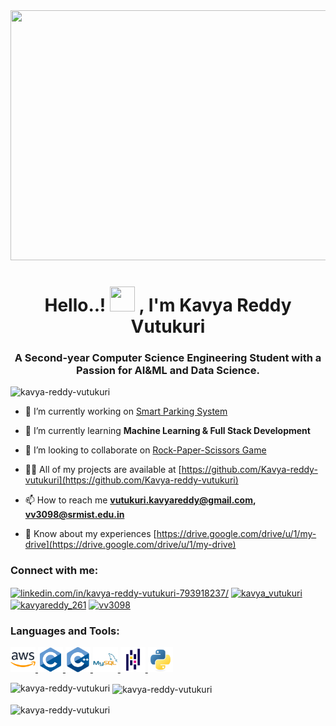 <img src="https://user-images.githubusercontent.com/97841717/225416886-2692361c-1fc6-465d-949a-bdf1066bb791.gif" width="1200" height="400"  />


<h1 align="center">Hello..! <img src="https://c.tenor.com/4kIHjPaMiDoAAAAi/the-blobs-live-on-waving.gif" height="40" width="40" /> , I'm Kavya Reddy Vutukuri</h1>

<h3 align="center">A Second-year Computer Science Engineering Student with a Passion for AI&ML and Data Science.</h3>

<p align="left"> <img src="https://komarev.com/ghpvc/?username=kavya-reddy-vutukuri&label=Profile%20views&color=0e75b6&style=flat" alt="kavya-reddy-vutukuri" /> </p>

- 🔭 I’m currently working on [Smart Parking System](https://github.com/Kavya-reddy-vutukuri/Smart-Parking-System)

- 🌱 I’m currently learning **Machine Learning & Full Stack Development**

- 👯 I’m looking to collaborate on [Rock-Paper-Scissors Game](https://github.com/Kavya-reddy-vutukuri/Rock-Paper-Scissiors-Game)

- 👨‍💻 All of my projects are available at [https://github.com/Kavya-reddy-vutukuri](https://github.com/Kavya-reddy-vutukuri)

- 📫 How to reach me **vutukuri.kavyareddy@gmail.com, vv3098@srmist.edu.in**

- 📄 Know about my experiences [https://drive.google.com/drive/u/1/my-drive](https://drive.google.com/drive/u/1/my-drive)

<h3 align="left">Connect with me:</h3>
<p align="left">
<a href="https://linkedin.com/in/linkedin.com/in/kavya-reddy-vutukuri-793918237/" target="blank"><img align="center" src="https://raw.githubusercontent.com/rahuldkjain/github-profile-readme-generator/master/src/images/icons/Social/linked-in-alt.svg" alt="linkedin.com/in/kavya-reddy-vutukuri-793918237/" height="30" width="40" /></a>
<a href="https://www.codechef.com/users/kavya_vutukuri" target="blank"><img align="center" src="https://cdn.jsdelivr.net/npm/simple-icons@3.1.0/icons/codechef.svg" alt="kavya_vutukuri" height="30" width="40" /></a>
<a href="https://www.hackerrank.com/kavyareddy_261" target="blank"><img align="center" src="https://raw.githubusercontent.com/rahuldkjain/github-profile-readme-generator/master/src/images/icons/Social/hackerrank.svg" alt="kavyareddy_261" height="30" width="40" /></a>
<a href="https://www.leetcode.com/vv3098" target="blank"><img align="center" src="https://raw.githubusercontent.com/rahuldkjain/github-profile-readme-generator/master/src/images/icons/Social/leet-code.svg" alt="vv3098" height="30" width="40" /></a>
</p>

<h3 align="left">Languages and Tools:</h3>
<p align="left"> <a href="https://aws.amazon.com" target="_blank" rel="noreferrer"> <img src="https://raw.githubusercontent.com/devicons/devicon/master/icons/amazonwebservices/amazonwebservices-original-wordmark.svg" alt="aws" width="40" height="40"/> </a> <a href="https://www.cprogramming.com/" target="_blank" rel="noreferrer"> <img src="https://raw.githubusercontent.com/devicons/devicon/master/icons/c/c-original.svg" alt="c" width="40" height="40"/> </a> <a href="https://www.w3schools.com/cpp/" target="_blank" rel="noreferrer"> <img src="https://raw.githubusercontent.com/devicons/devicon/master/icons/cplusplus/cplusplus-original.svg" alt="cplusplus" width="40" height="40"/> </a> <a href="https://www.mysql.com/" target="_blank" rel="noreferrer"> <img src="https://raw.githubusercontent.com/devicons/devicon/master/icons/mysql/mysql-original-wordmark.svg" alt="mysql" width="40" height="40"/> </a> <a href="https://pandas.pydata.org/" target="_blank" rel="noreferrer"> <img src="https://raw.githubusercontent.com/devicons/devicon/2ae2a900d2f041da66e950e4d48052658d850630/icons/pandas/pandas-original.svg" alt="pandas" width="40" height="40"/> </a> <a href="https://www.python.org" target="_blank" rel="noreferrer"> <img src="https://raw.githubusercontent.com/devicons/devicon/master/icons/python/python-original.svg" alt="python" width="40" height="40"/> </a> </p>

<p><img align="left" src="https://github-readme-stats.vercel.app/api/top-langs?username=kavya-reddy-vutukuri&show_icons=true&locale=en&layout=compact&theme=radical" alt="kavya-reddy-vutukuri" /></p>

<p>&nbsp;<img align="center" src="https://github-readme-stats.vercel.app/api?username=kavya-reddy-vutukuri&show_icons=true&locale=en&theme=radical" alt="kavya-reddy-vutukuri" /></p>

<p><img align="center" src="https://github-readme-streak-stats.herokuapp.com/?user=kavya-reddy-vutukuri&theme=radical" alt="kavya-reddy-vutukuri" /></p>


